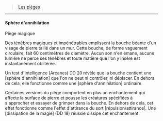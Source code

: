 ﻿---
!GenericItem
Name: Sphère d'annihilation
Id: traps_hd.md#sphère-dannihilation
ParentLink: traps_hd.md#les-pièges
ParentName: Les pièges
NameLevel: 4
Attributes: {}
---
> [Les pièges](hd_traps.md)

---

#### Sphère d'annihilation

Piège magique

Des ténèbres magiques et impénétrables emplissent la bouche béante d'un visage de pierre taillé dans un mur. Cette bouche, de forme vaguement circulaire, fait 60 centimètres de diamètre. Aucun son n'en émane, aucune lumière ne perce ses ténèbres et toute matière que l'on y insère est instantanément oblitérée.

Un test d'Intelligence (Arcanes) DD 20 révèle que la bouche contient une [sphère d'annihilation] que l'on ne peut ni contrôler, ni déplacer. En dehors de cela, elle fonctionne comme une [sphère d'annihilation] ordinaire.

Certaines versions du piège comportent en plus un enchantement qui affecte la surface de pierre et pousse les créatures spécifiées à s'approcher et essayer de grimper dans la bouche. En dehors de cela, cet effet fonctionne comme l'effet d'attirance du sort [répulsion/attirance]. Une [dissipation de la magie] (DD 18) réussie dissipe cet enchantement.

